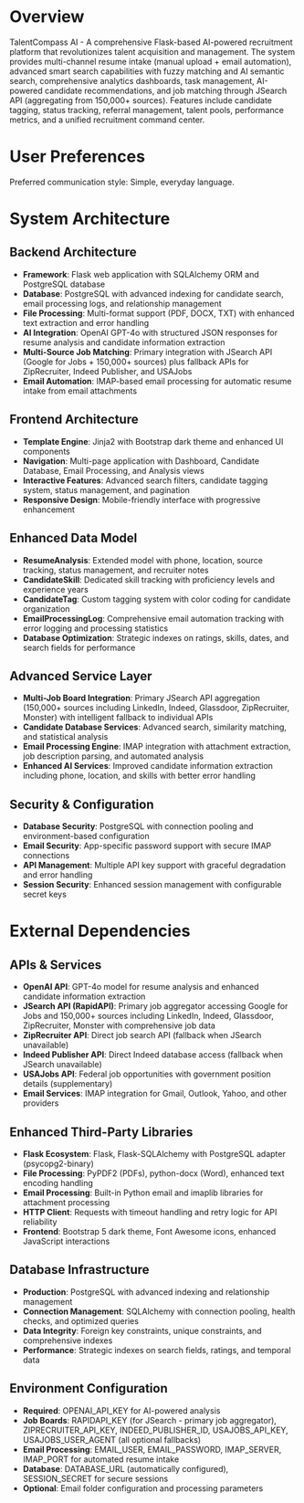 # Overview

TalentCompass AI - A comprehensive Flask-based AI-powered recruitment platform that revolutionizes talent acquisition and management. The system provides multi-channel resume intake (manual upload + email automation), advanced smart search capabilities with fuzzy matching and AI semantic search, comprehensive analytics dashboards, task management, AI-powered candidate recommendations, and job matching through JSearch API (aggregating from 150,000+ sources). Features include candidate tagging, status tracking, referral management, talent pools, performance metrics, and a unified recruitment command center.

# User Preferences

Preferred communication style: Simple, everyday language.

# System Architecture

## Backend Architecture
- **Framework**: Flask web application with SQLAlchemy ORM and PostgreSQL database
- **Database**: PostgreSQL with advanced indexing for candidate search, email processing logs, and relationship management
- **File Processing**: Multi-format support (PDF, DOCX, TXT) with enhanced text extraction and error handling
- **AI Integration**: OpenAI GPT-4o with structured JSON responses for resume analysis and candidate information extraction
- **Multi-Source Job Matching**: Primary integration with JSearch API (Google for Jobs + 150,000+ sources) plus fallback APIs for ZipRecruiter, Indeed Publisher, and USAJobs
- **Email Automation**: IMAP-based email processing for automatic resume intake from email attachments

## Frontend Architecture
- **Template Engine**: Jinja2 with Bootstrap dark theme and enhanced UI components
- **Navigation**: Multi-page application with Dashboard, Candidate Database, Email Processing, and Analysis views
- **Interactive Features**: Advanced search filters, candidate tagging system, status management, and pagination
- **Responsive Design**: Mobile-friendly interface with progressive enhancement

## Enhanced Data Model
- **ResumeAnalysis**: Extended model with phone, location, source tracking, status management, and recruiter notes
- **CandidateSkill**: Dedicated skill tracking with proficiency levels and experience years
- **CandidateTag**: Custom tagging system with color coding for candidate organization  
- **EmailProcessingLog**: Comprehensive email automation tracking with error logging and processing statistics
- **Database Optimization**: Strategic indexes on ratings, skills, dates, and search fields for performance

## Advanced Service Layer
- **Multi-Job Board Integration**: Primary JSearch API aggregation (150,000+ sources including LinkedIn, Indeed, Glassdoor, ZipRecruiter, Monster) with intelligent fallback to individual APIs
- **Candidate Database Services**: Advanced search, similarity matching, and statistical analysis
- **Email Processing Engine**: IMAP integration with attachment extraction, job description parsing, and automated analysis
- **Enhanced AI Services**: Improved candidate information extraction including phone, location, and skills with better error handling

## Security & Configuration
- **Database Security**: PostgreSQL with connection pooling and environment-based configuration
- **Email Security**: App-specific password support with secure IMAP connections
- **API Management**: Multiple API key support with graceful degradation and error handling
- **Session Security**: Enhanced session management with configurable secret keys

# External Dependencies

## APIs & Services
- **OpenAI API**: GPT-4o model for resume analysis and enhanced candidate information extraction
- **JSearch API (RapidAPI)**: Primary job aggregator accessing Google for Jobs and 150,000+ sources including LinkedIn, Indeed, Glassdoor, ZipRecruiter, Monster with comprehensive job data
- **ZipRecruiter API**: Direct job search API (fallback when JSearch unavailable)
- **Indeed Publisher API**: Direct Indeed database access (fallback when JSearch unavailable)
- **USAJobs API**: Federal job opportunities with government position details (supplementary)
- **Email Services**: IMAP integration for Gmail, Outlook, Yahoo, and other providers

## Enhanced Third-Party Libraries  
- **Flask Ecosystem**: Flask, Flask-SQLAlchemy with PostgreSQL adapter (psycopg2-binary)
- **File Processing**: PyPDF2 (PDFs), python-docx (Word), enhanced text encoding handling
- **Email Processing**: Built-in Python email and imaplib libraries for attachment processing
- **HTTP Client**: Requests with timeout handling and retry logic for API reliability
- **Frontend**: Bootstrap 5 dark theme, Font Awesome icons, enhanced JavaScript interactions

## Database Infrastructure
- **Production**: PostgreSQL with advanced indexing and relationship management
- **Connection Management**: SQLAlchemy with connection pooling, health checks, and optimized queries
- **Data Integrity**: Foreign key constraints, unique constraints, and comprehensive indexes
- **Performance**: Strategic indexes on search fields, ratings, and temporal data

## Environment Configuration
- **Required**: OPENAI_API_KEY for AI-powered analysis
- **Job Boards**: RAPIDAPI_KEY (for JSearch - primary job aggregator), ZIPRECRUITER_API_KEY, INDEED_PUBLISHER_ID, USAJOBS_API_KEY, USAJOBS_USER_AGENT (all optional fallbacks)
- **Email Processing**: EMAIL_USER, EMAIL_PASSWORD, IMAP_SERVER, IMAP_PORT for automated resume intake
- **Database**: DATABASE_URL (automatically configured), SESSION_SECRET for secure sessions
- **Optional**: Email folder configuration and processing parameters